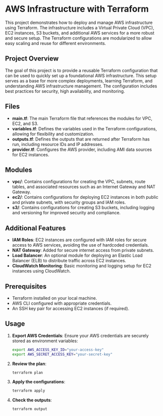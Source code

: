 # AWS Infrastructure with Terraform

This project demonstrates how to deploy and manage AWS infrastructure using Terraform. The infrastructure includes a Virtual Private Cloud (VPC), EC2 instances, S3 buckets, and additional AWS services for a more robust and secure setup. The Terraform configurations are modularized to allow easy scaling and reuse for different environments.

## Project Overview

The goal of this project is to provide a reusable Terraform configuration that can be used to quickly set up a foundational AWS infrastructure. This setup serves as a base for more complex deployments, learning Terraform, and understanding AWS infrastructure management. The configuration includes best practices for security, high availability, and monitoring.

## Files

- **main.tf**: The main Terraform file that references the modules for VPC, EC2, and S3.
- **variables.tf**: Defines the variables used in the Terraform configurations, allowing for flexibility and customization.
- **outputs.tf**: Defines the outputs that are returned after Terraform has run, including resource IDs and IP addresses.
- **provider.tf**: Configures the AWS provider, including AMI data sources for EC2 instances.

## Modules

- **vpc/**: Contains configurations for creating the VPC, subnets, route tables, and associated resources such as an Internet Gateway and NAT Gateway.
- **ec2/**: Contains configurations for deploying EC2 instances in both public and private subnets, with security groups and IAM roles.
- **s3/**: Contains configurations for creating S3 buckets, including logging and versioning for improved security and compliance.

## Additional Features

- **IAM Roles**: EC2 instances are configured with IAM roles for secure access to AWS services, avoiding the use of hardcoded credentials.
- **NAT Gateway**: Added for secure internet access from private subnets.
- **Load Balancer**: An optional module for deploying an Elastic Load Balancer (ELB) to distribute traffic across EC2 instances.
- **CloudWatch Monitoring**: Basic monitoring and logging setup for EC2 instances using CloudWatch.

## Prerequisites

- Terraform installed on your local machine.
- AWS CLI configured with appropriate credentials.
- An SSH key pair for accessing EC2 instances (if required).

## Usage

1. **Export AWS Credentials**:
   Ensure your AWS credentials are securely stored as environment variables:
   ```bash
   export AWS_ACCESS_KEY_ID="your-access-key"
   export AWS_SECRET_ACCESS_KEY="your-secret-key"

2. **Review the plan**:
   ```bash
   terraform plan
3. **Apply the configurations**:
   ```bash
   terraform apply
4. **Check the outputs**:
   ```bash
   terraform output

